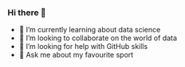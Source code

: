 ### Hi there 👋
- 🌱 I’m currently learning about data science
- 👯 I’m looking to collaborate on the world of data
- 🤔 I’m looking for help with GitHub skills
- 💬 Ask me about my favourite sport


<!--
**pachicamargo/pachicamargo** is a ✨ _special_ ✨ repository because its `README.md` (this file) appears on your GitHub profile.

Here are some ideas to get you started:

- 🌱 I’m currently learning about data science
- 👯 I’m looking to collaborate on the world of data
- 🤔 I’m looking for help with GitHub skills
- 💬 Ask me about my favourite sport
- 📫 How to reach me: ...
- 😄 Pronouns: ...
- ⚡ Fun fact: ...
-->
